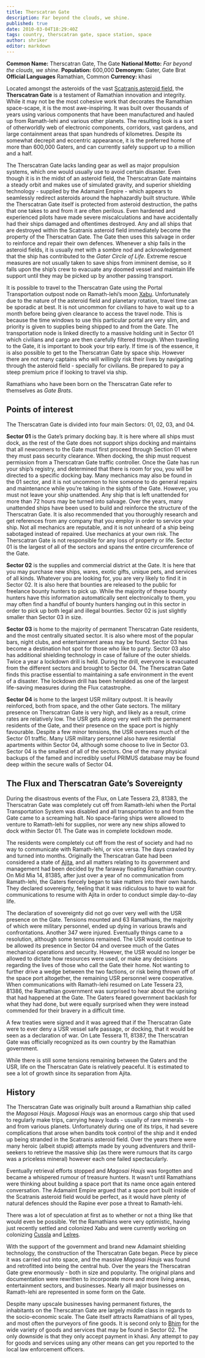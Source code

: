 ```yaml
---
title: Therscatran Gate
description: Far beyond the clouds, we shine.
published: true
date: 2010-03-04T18:29:40Z
tags: country, therscatran gate, space station, space
author: shriker
editor: markdown
---
```


**Common Name:** Therscatran Gate, The Gate
**National Motto:** *Far beyond the clouds, we shine.*
**Population:** 600,000
**Demonym:** Gater, Gate Brat
**Official Languages** Ramathian, Common
**Currency:** khasi

Located amongst the asteroids of the vast [Scatranis asteroid field](/solar-system/scatranis), the **Therscatran Gate** is a testament of Ramathian innovation and integrity. While it may not be the most cohesive work that decorates the Ramathian space-scape, it is the most awe-inspiring. It was built over thousands of years using various components that have been manufactured and hauled up from Ramath-lehi and various other planets. The resulting look is a sort of otherworldly web of electronic components, corridors, vast gardens, and large containment areas that span hundreds of kilometres. Despite its somewhat decrepit and eccentric appearance, it is the preferred home of more than 600,000 Gaters, and can currently safely support up to a million and a half.

The Therscatran Gate lacks landing gear as well as major propulsion systems, which one would usually use to avoid certain disaster. Even though it is in the midst of an asteroid field, the Therscatran Gate maintains a steady orbit and makes use of simulated gravity, and superior shielding technology - supplied by the Adamaint Empire - which appears to seamlessly redirect asteroids around the haphazardly built structure. While the Therscatran Gate itself is protected from asteroid destruction, the paths that one takes to and from it are often perilous. Even hardened and experienced pilots have made severe miscalculations and have accidentally had their ships damaged and oftentimes destroyed. Any and all ships that are destroyed within the Scatranis asteroid field immediately become the property of the Therscatran Gate. The Gate then uses this salvage in order to reinforce and repair their own defences. Whenever a ship fails in the asteroid fields, it is usually met with a sombre nod and acknowledgement that the ship has contributed to the *Gater Circle of Life*. Extreme rescue measures are not usually taken to save ships from imminent demise, so it falls upon the ship’s crew to evacuate any doomed vessel and maintain life support until they may be picked up by another passing transport.

It is possible to travel to the Therscatran Gate using the Portal Transportation outpost node on Ramath-lehi’s moon [Xabu](/solar-system/xabu). Unfortunately due to the nature of the asteroid field and planetary rotation, travel time can be sporadic at best. It is not uncommon for civilians to have to wait up to a month before being given clearance to access the travel node. This is because the time windows to use this particular portal are very slim, and priority is given to supplies being shipped to and from the Gate. The transportation node is linked directly to a massive holding unit in Sector 01 which civilians and cargo are then carefully filtered through. When travelling to the Gate, it is important to book your trip early. If time is of the essence, it is also possible to get to the Therscatran Gate by space ship. However there are not many captains who will willingly risk their lives by navigating through the asteroid field - specially for civilians. Be prepared to pay a steep premium price if looking to travel via ship.

Ramathians who have been born on the Therscatran Gate refer to themselves as *Gate Brats*.

## Points of interest

The Therscatran Gate is divided into four main Sectors: 01, 02, 03, and 04.

**Sector 01** is the Gate’s primary docking bay. It is here where all ships must dock, as the rest of the Gate does not support ships docking and maintains that all newcomers to the Gate must first proceed through Section 01 where they must pass security clearance. When docking, the ship must request permission from a Therscatran Gate traffic controller. Once the Gate has run your ship’s registry, and determined that there is room for you, you will be directed to a specific docking bay. Many mechanics may also be found in the 01 sector, and it is not uncommon to hire someone to do general repairs and maintenance while you’re taking in the sights of the Gate. However, you must not leave your ship unattended. Any ship that is left unattended for more than 72 hours may be turned into salvage. Over the years, many unattended ships have been used to build and reinforce the structure of the Therscatran Gate. It is also recommended that you thoroughly research and get references from any company that you employ in order to service your ship. Not all mechanics are reputable, and it is not unheard of a ship being sabotaged instead of repaired. Use mechanics at your own risk. The Therscatran Gate is not responsible for any loss of property or life. Sector 01 is the largest of all of the sectors and spans the entire circumference of the Gate.

**Sector 02** is the supplies and commercial district at the Gate. It is here that you may purchase new ships, wares, exotic gifts, unique pets, and services of all kinds. Whatever you are looking for, you are very likely to find it in Sector 02. It is also here that bounties are released to the public for freelance bounty hunters to pick up. While the majority of these bounty hunters have this information automatically sent electronically to them, you may often find a handful of bounty hunters hanging out in this sector in order to pick up both legal and illegal bounties. Sector 02 is just slightly smaller than Sector 03 in size.

**Sector 03** is home to the majority of permanent Therscatran Gate residents, and the most centrally situated sector. It is also where most of the popular bars, night clubs, and entertainment areas may be found. Sector 03 has become a destination hot spot for those who like to party. Sector 03 also has additional shielding technology in case of failure of the outer shields. Twice a year a lockdown drill is held. During the drill, everyone is evacuated from the different sectors and brought to Sector 04. The Therscatran Gate finds this practise essential to maintaining a safe environment in the event of a disaster. The lockdown drill has been heralded as one of the largest life-saving measures during the Flux catastrophe.

**Sector 04** is home to the largest USR military outpost. It is heavily reinforced, both from space, and the other Gate sectors. The military presence on Therscatran Gate is very high, and likely as a result, crime rates are relatively low. The USR gets along very well with the permanent residents of the Gate, and their presence on the space port is highly favourable. Despite a few minor tensions, the USR oversees much of the Sector 01 traffic. Many USR military personnel also have residential apartments within Sector 04, although some choose to live in Sector 03. Sector 04 is the smallest of all of the sectors. One of the many physical backups of the famed and incredibly useful PRIMUS database may be found deep within the secure walls of Sector 04.

## The Flux and Therscatran Gate’s Sovereignty

During the disastrous events of the Flux, on Late Tessera 23, 81383, the Therscatran Gate was completely cut off from Ramath-lehi when the Portal Transportation System was disabled and all transportation to and from the Gate came to a screaming halt. No space-faring ships were allowed to venture to Ramath-lehi for supplies, nor were any new ships allowed to dock within Sector 01. The Gate was in complete lockdown mode.

The residents were completely cut off from the rest of society and had no way to communicate with Ramath-lehi, or vice versa. The days crawled by and turned into months. Originally the Therscatran Gate had been considered a state of [Ajita](/countries/ajita), and all matters relating to its government and management had been decided by the faraway floating Ramathian country. On Mid Mia 14, 81385, after just over a year of no communication from Ramath-lehi, the Gaters fiercely began to take matters into their own hands. They declared sovereignty, feeling that it was ridiculous to have to wait for communications to resume with Ajita in order to conduct simple day-to-day life.

The declaration of sovereignty did not go over very well with the USR presence on the Gate. Tensions mounted and 63 Ramathians, the majority of which were military personnel, ended up dying in various brawls and confrontations. Another 347 were injured. Eventually things came to a resolution, although some tensions remained. The USR would continue to be allowed its presence in Sector 04 and oversee much of the Gates mechanical operations and security. However, the USR would no longer be allowed to dictate how resources were used, or make any decisions regarding the lives of those who call the Gate their home. Not wanting to further drive a wedge between the two factions, or risk being thrown off of the space port altogether, the remaining USR personnel were cooperative. When communications with Ramath-lehi resumed on Late Tessera 23, 81386, the Ramathian government was surprised to hear about the uprising that had happened at the Gate. The Gaters feared government backlash for what they had done, but were equally surprised when they were instead commended for their bravery in a difficult time.

A few treaties were signed and it was agreed that if the Therscatran Gate were to ever deny a USR vessel safe passage, or docking, that it would be seen as a declaration of war. On Late Tessera 11, 81387, the Therscatran Gate was officially recognized as its own country by the Ramathian government.

While there is still some tensions remaining between the Gaters and the USR, life on the Therscatran Gate is relatively peaceful. It is estimated to see a lot of growth since its separation from Ajita.

## History

The Therscatran Gate was originally built around a Ramathian ship called the *Magosai Haujs*. *Magosai Haujs* was an enormous cargo ship that used to regularly make trips, carrying heavy loads - usually of rare minerals - to and from various planets. Unfortunately during one of its trips, it had severe complications that arose when bandits took control of the ship and it ended up being stranded in the Scatranis asteroid field. Over the years there were many heroic (albeit stupid) attempts made by young adventurers and thrill-seekers to retrieve the massive ship (as there were rumours that its cargo was a priceless mineral) however each one failed spectacularly.

Eventually retrieval efforts stopped and *Magosai Haujs* was forgotten and became a whispered rumour of treasure hunters. It wasn’t until Ramathians were thinking about building a space port that its name once again entered conversation. The Adamaint Empire argued that a space port built inside of the Scatranis asteroid field would be perfect, as it would have plenty of natural defences should the Rapine ever pose a threat to Ramath-lehi.

There was a lot of speculation at first as to whether or not a thing like that would even be possible. Yet the Ramathians were very optimistic, having just recently settled and colonized Xabu and were currently working on colonizing [Cussla](/solar-system/cussla) and [Lelres](/solar-system/lelres).

With the support of the government and brand new Adamaint shielding technology, the construction of the Therscatran Gate began. Piece by piece it was carried out into space, and the massive *Magosai Haujs* was found and retrofitted into being the central hub. Over the years the Therscatran Gate grew enormously - both in size and popularity. The original plans and documentation were rewritten to incorporate more and more living areas, entertainment sectors, and businesses. Nearly all major businesses on Ramath-lehi are represented in some form on the Gate.

Despite many upscale businesses having permanent fixtures, the inhabitants on the Therscatran Gate are largely middle class in regards to the socio-economic scale. The Gate itself attracts Ramathians of all types, and most often the purveyors of fine goods. It is second only to [Bhim](/countries/bhim) for the wide variety of goods and services that may be found in Sector 02. The only downside is that they only accept payment in khasi. Any attempt to pay for goods and services using any other means can get you reported to the local law enforcement officers. 